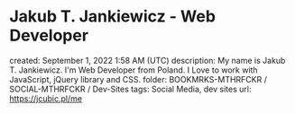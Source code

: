 # Jakub T. Jankiewicz - Web Developer

created: September 1, 2022 1:58 AM (UTC)
description: My name is Jakub T. Jankiewicz. I'm Web Developer from Poland. I Love to work with JavaScript, jQuery library and CSS.
folder: BOOKMRKS-MTHRFCKR / SOCIAL-MTHRFCKR / Dev-Sites
tags: Social Media, dev sites
url: https://jcubic.pl/me